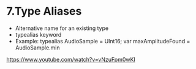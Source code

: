 # 7.Type Aliases

* Alternative name for an existing type
* typealias keyword
* Example:  typealias AudioSample = UInt16; var maxAmplitudeFound = AudioSample.min

https://www.youtube.com/watch?v=vNzuFpm0wKI
